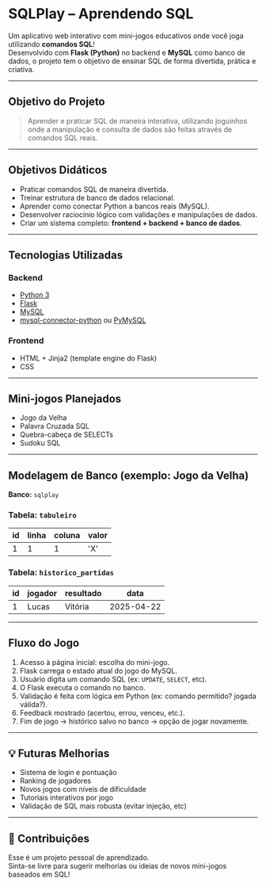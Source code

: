 # SQLPlay – Aprendendo SQL

Um aplicativo web interativo com mini-jogos educativos onde você joga utilizando **comandos SQL**!  
Desenvolvido com **Flask (Python)** no backend e **MySQL** como banco de dados, o projeto tem o objetivo de ensinar SQL de forma divertida, prática e criativa.

---

## Objetivo do Projeto

> Aprender e praticar SQL de maneira interativa, utilizando joguinhos onde a manipulação e consulta de dados são feitas através de comandos SQL reais.

---

## Objetivos Didáticos

- Praticar comandos SQL de maneira divertida.
- Treinar estrutura de banco de dados relacional.
- Aprender como conectar Python a bancos reais (MySQL).
- Desenvolver raciocínio lógico com validações e manipulações de dados.
- Criar um sistema completo: **frontend + backend + banco de dados**.

---

## Tecnologias Utilizadas

### Backend

- [Python 3](https://www.python.org/)
- [Flask](https://flask.palletsprojects.com/)
- [MySQL](https://www.mysql.com/)
- [mysql-connector-python](https://pypi.org/project/mysql-connector-python/) ou [PyMySQL](https://pypi.org/project/PyMySQL/)

### Frontend

- HTML + Jinja2 (template engine do Flask)
- CSS

---

## Mini-jogos Planejados

- Jogo da Velha
- Palavra Cruzada SQL
- Quebra-cabeça de SELECTs
- Sudoku SQL

---

## Modelagem de Banco (exemplo: Jogo da Velha)

**Banco:** `sqlplay`

### Tabela: `tabuleiro`

| id  | linha | coluna | valor |
| --- | ----- | ------ | ----- |
| 1   | 1     | 1      | 'X'   |

### Tabela: `historico_partidas`

| id  | jogador | resultado | data       |
| --- | ------- | --------- | ---------- |
| 1   | Lucas   | Vitória   | 2025-04-22 |

---

## Fluxo do Jogo

1. Acesso à página inicial: escolha do mini-jogo.
2. Flask carrega o estado atual do jogo do MySQL.
3. Usuário digita um comando SQL (ex: `UPDATE`, `SELECT`, etc).
4. O Flask executa o comando no banco.
5. Validação é feita com lógica em Python (ex: comando permitido? jogada válida?).
6. Feedback mostrado (acertou, errou, venceu, etc.).
7. Fim de jogo → histórico salvo no banco → opção de jogar novamente.

---

## 💡 Futuras Melhorias

- Sistema de login e pontuação
- Ranking de jogadores
- Novos jogos com níveis de dificuldade
- Tutoriais interativos por jogo
- Validação de SQL mais robusta (evitar injeção, etc)

---

## 🤝 Contribuições

Esse é um projeto pessoal de aprendizado.  
Sinta-se livre para sugerir melhorias ou ideias de novos mini-jogos baseados em SQL!
